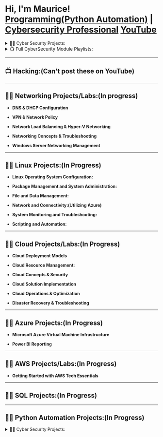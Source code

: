 <h1>Hi, I'm Maurice! <br/><a href="https://github.com/MauriceGardner">Programming(Python Automation)</a>
| 
 <a href="https://www.linkedin.com/in/mauricegardner1">Cybersecurity Professional</a>  <a href="https://youtube.com/@Maurice-Gardner?si=MPckaYFY4DHnyHGT">YouTube</a></h1>

<details>
  <summary>👨‍💻 Cyber Security Projects:</summary>

  - <b>Scanning & Vulnerability Assessments (Techniques with OpenVas & Wireshark)</b>
    - [Time-Stamped Labs Playlist](https://www.youtube.com/playlist?list=PLIfi-ZtjvjEGkmPHaBxxX9CgHbpsl9O47)<b><i></b></i>

  - <b>Vulnerability Identification & Management:</b>
    - [Time-Stamped Labs Playlist](https://youtube.com/playlist?list=PLIfi-ZtjvjEG5xUl6VAhXUM7aTzEo2cG_&si=ckuWMggP6iPENZge) <b><i></b></i>

  - <b>Security Assessment Techniques:</b>
    - [Time-Stamped Labs Playlist](https://www.youtube.com/playlist?list=PLIfi-ZtjvjEGa2P7ijS756FJHq1xXzpDD) <b><i></b></i>

  - <b>Digital Forensics & Incident Response:</b>
    - [Time-Stamped Labs Playlist](https://www.youtube.com/playlist?list=PLIfi-ZtjvjEFv0EUdt6_o2_ZC76kNQMRp) <b><i></b></i>

  - <b>Security Controls & Protocols(Firewall & Network Security):</b>
    - [Time-Stamped Labs Playlist](https://www.youtube.com/playlist?list=PLIfi-ZtjvjEGxyN1McoO5UQbmskWoeEqf)

  - <b>Encryption and Hashing:</b>
    - [Time-Stamped Labs Playlist](https://www.youtube.com/playlist?list=PLIfi-ZtjvjEFIdgUI-Ca0zhNf4hVYI1ew)

  - <b>Secure Network Communication:</b>
    - [Time-Stamped Labs Playlist](https://www.youtube.com/playlist?list=PLIfi-ZtjvjEHmqUUhtw1EqxX1BwVrmkFh)<b><i></b></i>

  - <b>Network Services and Protocols:</b>
    - [Time-Stamped Labs Playlist](https://www.youtube.com/playlist?list=PLIfi-ZtjvjEHIyRBLU9sw3elTJqQnz5p0)<b><i></b></i>

  - <b>Access Control and Authentication:</b>
    - [Time-Stamped Labs Playlist](https://www.youtube.com/playlist?list=PLIfi-ZtjvjEEauHLY--27UdFV6og9UCv9)<b><i></b></i>

  - <b>Cybersecurity Best Practices(In progress)</b>

</details>

  
<details>
  <summary style="font-size: 15px;">📺 Full CyberSecurity Module Playlists:</summary>

  - [Cybersecurity Fundamentals Playlist](https://www.youtube.com/watch?v=a83ASGn_V_s)
  - [Cyber Professional Tools Playlist Part 1](https://youtube.com/playlist?list=PLIfi-ZtjvjEHvlhoeUub1PMpP0KkVb66F&si=fXrJGp5PVb4XsjwY)
  - [Cyber Professional Tools Playlist Part 2](https://youtube.com/playlist?list=PLIfi-ZtjvjEHvlhoeUub1PMpP0KkVb66F&si=fXrJGp5PVb4XsjwY)
  - [Security+ Concept Labs Part 1](https://www.youtube.com/playlist?list=PLIfi-ZtjvjEGXLCtnyrHmw_8iB2JhoMXd)
  - [Security+ Concept Labs Part 2](https://www.youtube.com/playlist?list=PLIfi-ZtjvjEEmerFdTBY30A1xvgjatALp)

</details>


_______________________________________________________________________________________________________________________________________

<h2>📺 Hacking:(Can't post these on YouTube)</h2>


_______________________________________________________________________________________________________________________________________

<h2>👨‍💻 Networking Projects/Labs:(In progress)</h2>

- <b>DNS & DHCP Configuration</b>

- <b>VPN & Network Policy</b>

- <b>Network Load Balancing & Hyper-V Networking</b>

- <b>Networking Concepts & Troubleshooting</b>

- <b>Windows Server Networking Management</b>


____________________________________________________________________________________________________________________

<h2>👨‍💻 Linux Projects:(In Progress)</h2>

- <b>Linux Operating System Configuration:</b>

- <b>Package Management and System Administration:</b>

- <b>File and Data Management:</b>

- <b>Network and Connectivity:(Utilizing Azure)</b>

- <b>System Monitoring and Troubleshooting:</b>

- <b>Scripting and Automation:</b>


_____________________________________________________________________________________________________________________

<h2>👨‍💻 Cloud Projects/Labs:(In Progress)</h2>

- <b>Cloud Deployment Models</b>

- <b>Cloud Resource Management:</b>

- <b>Cloud Concepts & Security</b>

- <b>Cloud Solution Implementation</b>

- <b>Cloud Operations & Optimization</b>

- <b>Disaster Recovery & Troubleshooting</b>

__________________________________________________________________________________________________________________


<h2>👨‍💻 Azure Projects:(In Progress)</h2>

- <b>Microsoft Azure Virtual Machine Infrastructure</b>
  

- <b>Power BI Reporting</b>

__________________________________________________________________________________________________________

<h2>👨‍💻 AWS Projects/Labs:(In Progress)</h2>

- <b>Getting Started with AWS Tech Essentials</b>
 
____________________________________________________________________________________________________________

<h2>👨‍💻 SQL Projects:(In Progress)</h2>

______________________________________________________________________________________________________

<h2>👨‍💻 Python Automation Projects:(In Progress)</h2>
 
<details>
  <summary>👨‍💻 Cyber Security Projects:</summary>
  
  <!-- Content for your expanded section goes here -->
  <p>This is the expanded content.</p>
</details>
